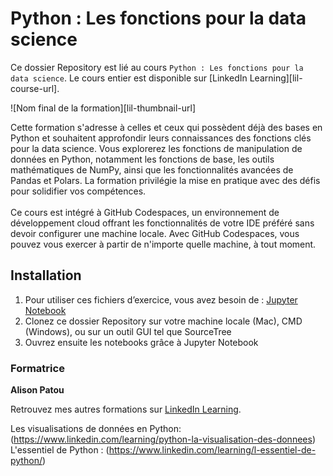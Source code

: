 #  Python : Les fonctions pour la data science

Ce dossier Repository est lié au cours `Python : Les fonctions pour la data science`. Le cours entier est disponible sur [LinkedIn Learning][lil-course-url].

![Nom final de la formation][lil-thumbnail-url] 

Cette formation s'adresse à celles et ceux qui possèdent déjà des bases en Python et souhaitent approfondir leurs connaissances des fonctions clés pour la data science. Vous explorerez les fonctions de manipulation de données en Python, notamment les fonctions de base, les outils mathématiques de NumPy, ainsi que les fonctionnalités avancées de Pandas et Polars. La formation privilégie la mise en pratique avec des défis pour solidifier vos compétences. </br></br> Ce cours est intégré à GitHub Codespaces, un environnement de développement cloud offrant les fonctionnalités de votre IDE préféré sans devoir configurer une machine locale. Avec GitHub Codespaces, vous pouvez vous exercer à partir de n'importe quelle machine, à tout moment. 		

## Installation

1. Pour utiliser ces fichiers d’exercice, vous avez besoin de : [Jupyter Notebook](https://jupyter.org/install)
2. Clonez ce dossier Repository sur votre machine locale (Mac), CMD (Windows), ou sur un outil GUI tel que SourceTree 
3. Ouvrez ensuite les notebooks grâce à Jupyter Notebook

### Formatrice

**Alison Patou** 

 Retrouvez mes autres formations sur [LinkedIn Learning](https://www.linkedin.com/learning/instructors/alison-patou).


Les visualisations de données en Python: (https://www.linkedin.com/learning/python-la-visualisation-des-donnees)  
L'essentiel de Python : (https://www.linkedin.com/learning/l-essentiel-de-python/)  

[1]: # (End of FR-Instruction ###############################################################################################)

